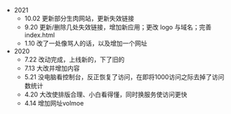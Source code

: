 - 2021
  - 10.02 更新部分生肉网站，更新失效链接
  - 9.20 更新/删除几处失效链接，增加新应用；更改 logo 与域名；完善 index.html
  - 1.10 改了一处像骂人的话，以及增加一个网址
- 2020
  - 7.22 改动完成，上线新的，下了旧的
  - 7.13 大改并增加内容
  - 5.21 没电脑看控制台，反正恢复了访问，在即将1000访问之际去掉了访问数统计
  - 4.20 大改使排版合理、小白看得懂，同时换服务使访问更快 
  - 4.14 增加网址volmoe
  
